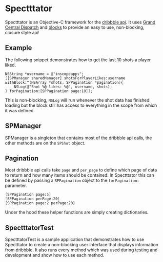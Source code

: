 Spectttator
========

Spectttator is an Objective-C framework for the [dribbble api](http://dribbble.com/api). It uses [Grand Central Dispatch](http://developer.apple.com/library/mac/#documentation/Performance/Reference/GCD_libdispatch_Ref/Reference/reference.html) and [blocks](http://developer.apple.com/library/mac/#documentation/Cocoa/Conceptual/Blocks/Articles/00_Introduction.html) to provide an easy to use, non-blocking, closure style api!

Example
--------

The following snippet demonstrates how to get the last 10 shots a player liked.

    NSString *username = @"inscopeapps";
    [[SPManager sharedManager] shotsForPlayerLikes:username withBlock:^(NSArray *shots, SPPagination *pagination){
        NSLog(@"Shot %@ likes: %@", username, shots);
    } forPagination:[SPPagination page:10]];

This is non-blocking, `NSLog` will run whenever the shot data has finished loading but the block still has access to everything in the scope from which it was defined.

SPManager
--------

SPManager is a singleton that contains most of the dribbble api calls, the other methods are on the `SPShot` object.

Pagination
--------

Most dribbble api calls take `page` and `per_page` to define which page of data to return and how many items should be contained. In Spectttator this can be defined by passing a `SPPagination` object to the `forPagination:` parameter.

    [SPPagination page:5]
    [SPPagination perPage:20]
    [SPPagination page:2 perPage:20]

Under the hood these helper functions are simply creating dictionaries.

SpectttatorTest
--------

SpectttatorTest is a sample application that demonstrates how to use Spectttator to create a non-blocking user interface that displays information from dribbble. It also runs every method which was used during testing and development and show how to use each method.

